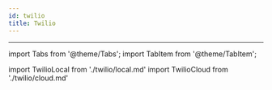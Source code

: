 ```yaml
---
id: twilio
title: Twilio
---
```


---

import Tabs from '@theme/Tabs';
import TabItem from '@theme/TabItem';

import TwilioLocal from './twilio/local.md'
import TwilioCloud from './twilio/cloud.md'

<Tabs>
  <TabItem value="local" label="Local deployment">
    <TwilioLocal/>
  </TabItem>
  <TabItem value="cloud" label="Botpress Cloud (beta)">
    <TwilioCloud/>
  </TabItem>
</Tabs>
